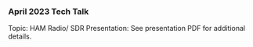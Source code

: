 ### April 2023 Tech Talk
Topic: HAM Radio/ SDR
Presentation: See presentation PDF for additional details.